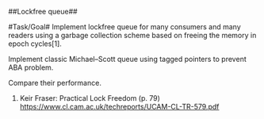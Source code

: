 ##Lockfree queue##

#Task/Goal#
Implement lockfree queue for many consumers and many readers using a garbage collection scheme based on freeing the memory in epoch cycles[1].

Implement classic Michael–Scott queue using tagged pointers to prevent ABA problem.

Compare their performance.

1. Keir Fraser: Practical Lock Freedom (p. 79)
https://www.cl.cam.ac.uk/techreports/UCAM-CL-TR-579.pdf
